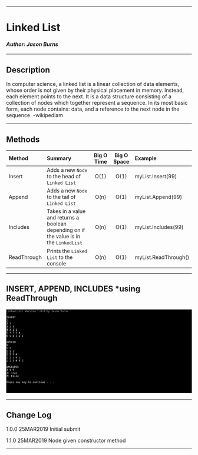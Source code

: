 ------------------------------

# Linked List
#### *Author: Jason Burns*

------------------------------

## Description
In computer science, a linked list is a linear collection of data elements, whose order is not given by their physical placement in memory. Instead, each element points to the next. It is a data structure consisting of a collection of nodes which together represent a sequence. In its most basic form, each node contains: data, and a reference to the next node in the sequence. -wikipediam

------------------------------

## Methods

| Method | Summary | Big O Time | Big O Space | Example | 
| :----------- | :----------- | :-------------: | :-------------: | :----------- |
| Insert | Adds a new `Node` to the head of `Linked List` | O(1) | O(1) | myList.Insert(99) |
| Append | Adds a new `Node` to the tail of `Linked List` | O(n) | O(1) | myList.Append(99) |
| Includes | Takes in a value and returns a boolean depending on if the value is in the `LinkedList` | O(n) | O(1) | myList.Includes(99) |
| ReadThrough | Prints the `Linked List` to the console | O(n) | O(1) | myList.ReadThrough() |



------------------------------

## INSERT, APPEND, INCLUDES *using ReadThrough
![singly_linked_list_0](https://github.com/jasonb315/data-structures-and-algorithms-dn/blob/master/assets/singly_linked_list_0.JPG) <br>


------------------------------

## Change Log
1.0.0 25MAR2019 Initial submit

1.1.0 25MAR2019 Node given constructor method

------------------------------